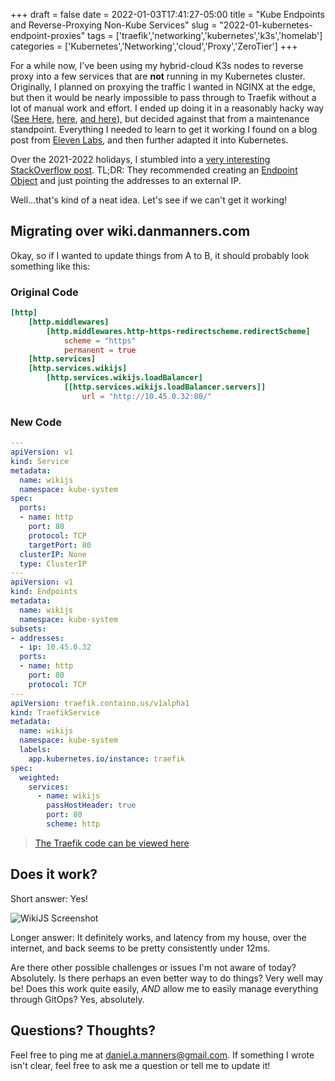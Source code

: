 +++ 
draft = false
date = 2022-01-03T17:41:27-05:00
title = "Kube Endpoints and Reverse-Proxying Non-Kube Services"
slug = "2022-01-kubernetes-endpoint-proxies" 
tags = ['traefik','networking','kubernetes','k3s','homelab']
categories = ['Kubernetes','Networking','cloud','Proxy','ZeroTier']
+++

For a while now, I've been using my hybrid-cloud K3s nodes to reverse proxy into a few services that are **not** running in my Kubernetes cluster. Originally, I planned on proxying the traffic I wanted in NGINX at the edge, but then it would be nearly impossible to pass through to Traefik without a lot of manual work and effort. I ended up doing it in a reasonably hacky way ([See Here](https://github.com/danmanners/homelab-k3s-cluster/blob/9a2f70002ff4b11b5f4ac046851cd15367361344/manifests/workloads/traefik-reverseproxy/reverse-proxy.yaml), [here](https://github.com/danmanners/homelab-k3s-cluster/blob/9a2f70002ff4b11b5f4ac046851cd15367361344/manifests/workloads/traefik-reverseproxy/traefik-mods.yaml#L62), [and here](https://github.com/danmanners/homelab-k3s-cluster/blob/9a2f70002ff4b11b5f4ac046851cd15367361344/manifests/workloads/traefik-reverseproxy/wikijs.yaml#L40)), but decided against that from a maintenance standpoint. Everything I needed to learn to get it working I found on a blog post from [Eleven Labs](https://blog.eleven-labs.com/en/using-traefik-as-a-reverse-proxy/), and then further adapted it into Kubernetes.

Over the 2021-2022 holidays, I stumbled into a [very interesting StackOverflow post](https://stackoverflow.com/questions/57764237/kubernetes-ingress-to-external-service/57769127#57769127). TL;DR: They recommended creating an [Endpoint Object](https://kubernetes.io/docs/concepts/services-networking/service/) and just pointing the addresses to an external IP.

Well...that's kind of a neat idea. Let's see if we can't get it working!

## Migrating over wiki.danmanners.com

Okay, so if I wanted to update things from A to B, it should probably look something like this:

### Original Code

```toml
[http]
    [http.middlewares]
        [http.middlewares.http-https-redirectscheme.redirectScheme]
            scheme = "https"
            permanent = true
    [http.services]
    [http.services.wikijs]
        [http.services.wikijs.loadBalancer]
            [[http.services.wikijs.loadBalancer.servers]]
                url = "http://10.45.0.32:80/"
```

### New Code

```yaml
---
apiVersion: v1
kind: Service
metadata:
  name: wikijs
  namespace: kube-system
spec:
  ports:
  - name: http
    port: 80
    protocol: TCP
    targetPort: 80
  clusterIP: None
  type: ClusterIP
---
apiVersion: v1
kind: Endpoints
metadata:
  name: wikijs
  namespace: kube-system
subsets:
- addresses:
  - ip: 10.45.0.32
  ports:
  - name: http
    port: 80
    protocol: TCP
---
apiVersion: traefik.containo.us/v1alpha1
kind: TraefikService
metadata:
  name: wikijs
  namespace: kube-system
  labels:
    app.kubernetes.io/instance: traefik
spec:
  weighted:
    services:
      - name: wikijs
        passHostHeader: true
        port: 80
        scheme: http
```

> [The Traefik code can be viewed here](https://github.com/danmanners/homelab-k3s-cluster/blob/main/manifests/workloads/traefik-helm/wikijs.yaml)

## Does it work?

Short answer: Yes!

![WikiJS Screenshot](/static/images/posts/2022-01-kubernetes-endpoint-objects/wikijs.png)

Longer answer: It definitely works, and latency from my house, over the internet, and back seems to be pretty consistently under 12ms.

Are there other possible challenges or issues I'm not aware of today? Absolutely. Is there perhaps an even better way to do things? Very well may be! Does this work quite easily, _AND_ allow me to easily manage everything through GitOps? Yes, absolutely.

## Questions? Thoughts?

Feel free to ping me at [daniel.a.manners@gmail.com](mailto:daniel.a.manners@gmail.com). If something I wrote isn't clear, feel free to ask me a question or tell me to update it!
